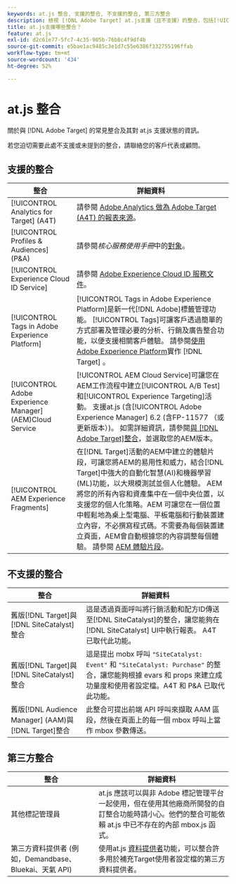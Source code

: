```yaml
---
keywords: at.js 整合, 支援的整合, 不支援的整合, 第三方整合
description: 檢視 [!DNL Adobe Target] at.js支援（且不支援）的整合，包括[!UICONTROL Analytics for Target] (A4T)、[!UICONTROL Experience Cloud ID Service]等。
title: at.js支援哪些整合？
feature: at.js
exl-id: d2c61e77-5fc7-4c35-905b-76b8c4f9df4b
source-git-commit: e5bae1ac9485c3e1d7c55e6386f332755196ffab
workflow-type: tm+mt
source-wordcount: '434'
ht-degree: 52%

---
```


# at.js 整合

關於與 [!DNL Adobe Target] 的常見整合及其對 at.js 支援狀態的資訊。

若您迫切需要此處不支援或未提到的整合，請聯絡您的客戶代表或顧問。

## 支援的整合

| 整合 | 詳細資料 |
|--- |--- |
| [!UICONTROL Analytics for Target] (A4T) | 請參閱 [Adobe Analytics 做為 Adobe Target (A4T) 的報表來源](https://experienceleague.adobe.com/docs/target/using/integrate/a4t/a4t.html?lang=zh-Hant)。 |
| [!UICONTROL Profiles & Audiences] (P&amp;A) | 請參閱&#x200B;*核心服務使用手冊*&#x200B;中的[對象](https://experienceleague.adobe.com/docs/core-services/interface/audiences/audience-library.html?lang=zh-Hant&?lang=zh-Hant)。 |
| [!UICONTROL Experience Cloud ID Service] | 請參閱 [Adobe Experience Cloud ID 服務文件](https://experienceleague.adobe.com/docs/id-service/using/home.html?lang=zh-Hant)。 |
| [!UICONTROL Tags in Adobe Experience Platform] | [!UICONTROL Tags in Adobe Experience Platform]是新一代[!DNL Adobe]標籤管理功能。 [!UICONTROL Tags]可讓客戶透過簡單的方式部署及管理必要的分析、行銷及廣告整合功能，以便支援相關客戶體驗。 請參閱[使用Adobe Experience Platform](../how-to-deployatjs/implement-target-using-adobe-launch.md)實作 [!DNL Target] 。 |
| [!UICONTROL Adobe Experience Manager] (AEM)Cloud Service | [!UICONTROL AEM Cloud Service]可讓您在AEM工作流程中建立[!UICONTROL A/B Test]和[!UICONTROL Experience Targeting]活動。 支援at.js (含[!UICONTROL Adobe Experience Manager] 6.2 (含FP-11577 （或更新版本）)。 如需詳細資訊，請參閱[與 [!DNL Adobe Target]整合](https://experienceleague.adobe.com/docs/experience-manager-release-information/aem-release-updates/previous-updates/aem-previous-versions.html?lang=zh-Hant)，並選取您的AEM版本。 |
| [!UICONTROL AEM Experience Fragments] | 在[!DNL Target]活動的AEM中建立的體驗片段，可讓您將AEM的易用性和威力，結合[!DNL Target]中強大的自動化智慧(AI)和機器學習(ML)功能，以大規模測試並個人化體驗。  AEM 將您的所有內容和資產集中在一個中央位置，以支援您的個人化策略。AEM 可讓您在一個位置中輕鬆地為桌上型電腦、平板電腦和行動裝置建立內容，不必撰寫程式碼。不需要為每個裝置建立頁面，AEM會自動根據您的內容調整每個體驗。  請參閱 [AEM 體驗片段](https://experienceleague.adobe.com/docs/target/using/experiences/offers/aem-experience-fragments.html?lang=zh-Hant)。 |

## 不支援的整合

| 整合 | 詳細資料 |
|--- |--- |
| 舊版[!DNL Target]與[!DNL SiteCatalyst]整合 | 這是透過頁面呼叫將行銷活動和配方ID傳送至[!DNL SiteCatalyst]的整合，讓您能夠在[!DNL SiteCatalyst] UI中執行報表。 A4T 已取代此功能。 |
| 舊版[!DNL Target]與[!DNL SiteCatalyst]整合 | 這是提出 mobx 呼叫 `"SiteCatalyst: Event"` 和 `"SiteCatalyst: Purchase"` 的整合，讓您能夠根據 evars 和 props 來建立成功量度和使用者設定檔。A4T 和 P&amp;A 已取代此功能。 |
| 舊版[!DNL Audience Manager] (AAM)與[!DNL Target]整合 | 此整合可提出前端 API 呼叫來擷取 AAM 區段，然後在頁面上的每一個 mbox 呼叫上當作 mbox 參數傳送。 |

## 第三方整合

| 整合 | 詳細資料 |
|--- |--- |
| 其他標記管理員 | at.js 應該可以與非 Adobe 標記管理平台一起使用，但在使用其他廠商所開發的自訂整合功能時請小心。他們的整合可能依賴 at.js 中已不存在的內部 mbox.js 函式。 |
| 第三方資料提供者 (例如，Demandbase、Bluekai、天氣 API) | 使用at.js [資料提供者](../atjs-functions/targetglobalsettings.md#data-providers)功能，可以整合許多用於補充Target使用者設定檔的第三方資料提供者。 |
